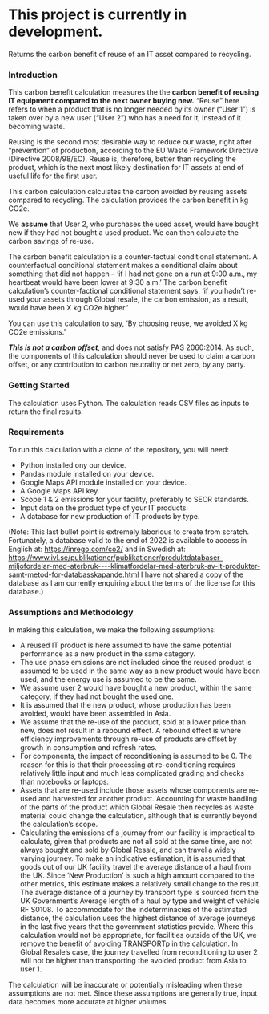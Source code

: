 <h1>This project is currently in development.</h1>
Returns the carbon benefit of reuse of an IT asset compared to recycling.


<h3>Introduction</h3>

This carbon benefit calculation measures the the **carbon benefit of reusing IT equipment compared to the next owner buying new.**
“Reuse” here refers to when a product that is no longer needed by its owner (“User 1”) is taken over by a new user (“User 2”) who has a need for it, instead of it becoming waste.

Reusing is the second most desirable way to reduce our waste, right after “prevention” of production, according to the EU Waste Framework Directive (Directive 2008/98/EC).  Reuse is, therefore, better than recycling the product, which is the next most likely destination for IT assets at end of useful life for the first user.

This carbon calculation calculates the carbon avoided by reusing assets compared to recycling. 
The calculation provides the carbon benefit in kg CO2e.

We **assume** that User 2, who purchases the used asset, would have bought new if they had not bought a used product. We can then calculate the carbon savings of re-use.

The carbon benefit calculation is a counter-factual conditional statement. A counterfactual conditional statement makes a conditional claim about something that did not happen – ‘if I had not gone on a run at 9:00 a.m., my heartbeat would have been lower at 9:30 a.m.’ 
The carbon benefit calculation’s counter-factional conditional statement says, ‘if you hadn’t re-used your assets through Global resale, the carbon emission, as a result, would have been X kg CO2e higher.’

You can use this calculation to say, ‘By choosing reuse, we avoided X kg CO2e emissions.’

***This is not a carbon offset***, and does not satisfy PAS 2060:2014. 
As such, the components of this calculation  should never be used to claim a carbon offset, or any contribution to carbon neutrality or net zero, by any party.

<h3>Getting Started</h3>

The calculation uses Python. 
The calculation reads CSV files as inputs to return the final results.


<h3>Requirements</h3>
To run this calculation with a clone of the repository, you will need:

- Python installed ony our device.
- Pandas module installed on your device.
- Google Maps API module installed on your device.
- A Google Maps API key.
- Scope 1 & 2 emissions for your facility, preferably to SECR standards.
- Input data on the product type of your IT products.
- A database for new production of IT products by type.


(Note: This last bullet point is extremely laborious to create from scratch. Fortunately, a database valid to the end of 2022 is available to access in English at: https://inrego.com/co2/ and in Swedish at: https://www.ivl.se/publikationer/publikationer/produktdatabaser-miljofordelar-med-aterbruk----klimatfordelar-med-aterbruk-av-it-produkter-samt-metod-for-databasskapande.html 
I have not shared a copy of the database as I am currently enquiring about the terms of the license for this database.)

<h3>Assumptions and Methodology</h3>

In making this calculation, we make the following assumptions:

- A reused IT product is here assumed to have the same potential performance as a new product in the same category.
- The use phase emissions are not included since the reused product is assumed to be used in the same way as a new product would have been used, and the energy use is assumed to be the same. 
- We assume user 2 would have bought a new product, within the same category, if they had not bought the used one.
- It is assumed that the new product, whose production has been avoided, would have been assembled in Asia.
- We assume that the re-use of the product, sold at a lower price than new, does not result in a rebound effect. A rebound effect is where efficiency improvements through re-use of products are offset by growth in consumption and refresh rates.  
- For components, the impact of reconditioning is assumed to be 0. The reason for this is that their processing at re-conditioning requires relatively little input and much less complicated grading and checks than notebooks or laptops.
- Assets that are re-used include those assets whose components are re-used and harvested for another product. Accounting for waste handling of the parts of the product which Global Resale then recycles as waste material could change the calculation, although that is currently beyond the calculation’s scope.
- Calculating the emissions of a journey from our facility is impractical to calculate, given that products are not all sold at the same time, are not always bought and sold by Global Resale, and can travel a widely varying journey. To make an indicative estimation, it is assumed that goods out of our UK facility travel the average distance of a haul from the UK. Since ‘New Production’ is such a high amount compared to the other metrics, this estimate makes a relatively small change to the result. The average distance of a journey by transport type is sourced from the UK Government’s Average length of a haul by type and weight of vehicle RF S0108. To accommodate for the indeterminacies of the estimated distance, the calculation uses the highest distance of average journeys in the last five years that the government statistics provide. Where this calculation would not be appropriate, for facilities outside of the UK, we remove the benefit of avoiding TRANSPORTp in the calculation. In Global Resale’s case, the journey travelled from reconditioning to user 2 will not be higher than transporting the avoided product from Asia to user 1.

The calculation will be inaccurate or potentially misleading when these assumptions are not met. Since these assumptions are generally true, input data becomes more accurate at higher volumes.

